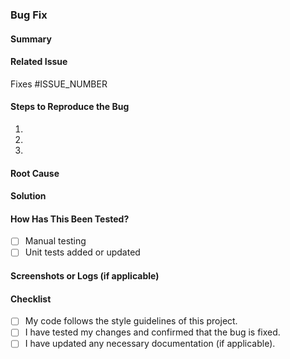 ### Bug Fix

#### Summary

<!-- Provide a short summary of the bug fix and what part of the code it affects. -->

#### Related Issue

<!-- Link to the issue related to the bug (if applicable). -->

Fixes #ISSUE_NUMBER

#### Steps to Reproduce the Bug

<!-- Detail how to reproduce the bug that this PR fixes. Provide code, steps, or commands as needed. -->

1.
2.
3.

#### Root Cause

<!-- Explain the cause of the bug and how it was discovered. -->

#### Solution

<!-- Explain the solution you have implemented to fix the bug. -->

#### How Has This Been Tested?

<!-- Explain how you tested your changes to ensure the bug is fixed. -->

- [ ] Manual testing
- [ ] Unit tests added or updated

#### Screenshots or Logs (if applicable)

<!-- Add screenshots or log snippets to show before and after behavior (if applicable). -->

#### Checklist

- [ ] My code follows the style guidelines of this project.
- [ ] I have tested my changes and confirmed that the bug is fixed.
- [ ] I have updated any necessary documentation (if applicable).
